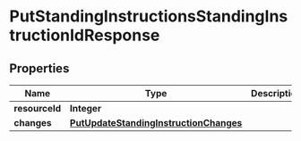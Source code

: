 
# PutStandingInstructionsStandingInstructionIdResponse

## Properties
Name | Type | Description | Notes
------------ | ------------- | ------------- | -------------
**resourceId** | **Integer** |  |  [optional]
**changes** | [**PutUpdateStandingInstructionChanges**](PutUpdateStandingInstructionChanges.md) |  |  [optional]



